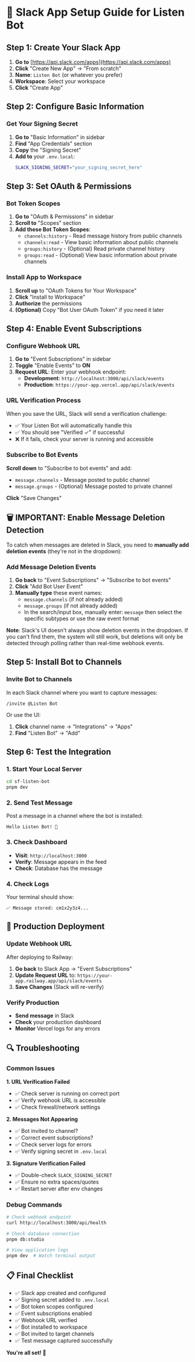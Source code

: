 # 🤖 Slack App Setup Guide for Listen Bot

## Step 1: Create Your Slack App

1. **Go to** [https://api.slack.com/apps](https://api.slack.com/apps)
2. **Click** "Create New App" → "From scratch"
3. **Name**: `Listen Bot` (or whatever you prefer)
4. **Workspace**: Select your workspace
5. **Click** "Create App"

## Step 2: Configure Basic Information

### Get Your Signing Secret
1. **Go to** "Basic Information" in sidebar
2. **Find** "App Credentials" section
3. **Copy** the "Signing Secret" 
4. **Add to** your `.env.local`:
   ```bash
   SLACK_SIGNING_SECRET="your_signing_secret_here"
   ```

## Step 3: Set OAuth & Permissions

### Bot Token Scopes
1. **Go to** "OAuth & Permissions" in sidebar
2. **Scroll to** "Scopes" section
3. **Add these Bot Token Scopes**:
   - `channels:history` - Read message history from public channels
   - `channels:read` - View basic information about public channels
   - `groups:history` - (Optional) Read private channel history
   - `groups:read` - (Optional) View basic information about private channels

### Install App to Workspace
1. **Scroll up** to "OAuth Tokens for Your Workspace"
2. **Click** "Install to Workspace"
3. **Authorize** the permissions
4. **(Optional)** Copy "Bot User OAuth Token" if you need it later

## Step 4: Enable Event Subscriptions

### Configure Webhook URL
1. **Go to** "Event Subscriptions" in sidebar
2. **Toggle** "Enable Events" to **ON**
3. **Request URL**: Enter your webhook endpoint:
   - **Development**: `http://localhost:3000/api/slack/events`
   - **Production**: `https://your-app.vercel.app/api/slack/events`

### URL Verification Process
When you save the URL, Slack will send a verification challenge:
- ✅ Your Listen Bot will automatically handle this
- ✅ You should see "Verified ✓" if successful
- ❌ If it fails, check your server is running and accessible

### Subscribe to Bot Events
**Scroll down** to "Subscribe to bot events" and add:
- `message.channels` - Message posted to public channel
- `message.groups` - (Optional) Message posted to private channel

**Click** "Save Changes"

## 🗑️ **IMPORTANT: Enable Message Deletion Detection**

To catch when messages are deleted in Slack, you need to **manually add deletion events** (they're not in the dropdown):

### Add Message Deletion Events  
1. **Go back** to "Event Subscriptions" → "Subscribe to bot events"
2. **Click** "Add Bot User Event" 
3. **Manually type** these event names:
   - `message.channels` (if not already added)
   - `message.groups` (if not already added) 
   - In the search/input box, manually enter: `message` then select the specific subtypes or use the raw event format

**Note**: Slack's UI doesn't always show deletion events in the dropdown. If you can't find them, the system will still work, but deletions will only be detected through polling rather than real-time webhook events.

## Step 5: Install Bot to Channels

### Invite Bot to Channels
In each Slack channel where you want to capture messages:

```
/invite @Listen Bot
```

Or use the UI:
1. **Click** channel name → "Integrations" → "Apps"
2. **Find** "Listen Bot" → "Add"

## Step 6: Test the Integration

### 1. Start Your Local Server
```bash
cd sf-listen-bot
pnpm dev
```

### 2. Send Test Message
Post a message in a channel where the bot is installed:
```
Hello Listen Bot! 👋
```

### 3. Check Dashboard
- **Visit**: `http://localhost:3000`
- **Verify**: Message appears in the feed
- **Check**: Database has the message

### 4. Check Logs
Your terminal should show:
```
✅ Message stored: cm1x2y3z4...
```

## 🚀 Production Deployment

### Update Webhook URL
After deploying to Railway:

1. **Go back** to Slack App → "Event Subscriptions"
2. **Update Request URL** to: `https://your-app.railway.app/api/slack/events`
3. **Save Changes** (Slack will re-verify)

### Verify Production
- **Send message** in Slack
- **Check** your production dashboard
- **Monitor** Vercel logs for any errors

## 🔍 Troubleshooting

### Common Issues

**1. URL Verification Failed**
- ✅ Check server is running on correct port
- ✅ Verify webhook URL is accessible
- ✅ Check firewall/network settings

**2. Messages Not Appearing**
- ✅ Bot invited to channel?
- ✅ Correct event subscriptions?
- ✅ Check server logs for errors
- ✅ Verify signing secret in `.env.local`

**3. Signature Verification Failed**
- ✅ Double-check `SLACK_SIGNING_SECRET`
- ✅ Ensure no extra spaces/quotes
- ✅ Restart server after env changes

### Debug Commands

```bash
# Check webhook endpoint
curl http://localhost:3000/api/health

# Check database connection
pnpm db:studio

# View application logs
pnpm dev  # Watch terminal output
```

## 📋 Final Checklist

- ✅ Slack app created and configured
- ✅ Signing secret added to `.env.local`
- ✅ Bot token scopes configured
- ✅ Event subscriptions enabled
- ✅ Webhook URL verified
- ✅ Bot installed to workspace
- ✅ Bot invited to target channels
- ✅ Test message captured successfully

**You're all set! 🎉** 